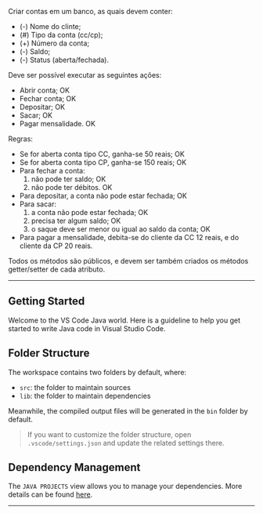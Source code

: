 Criar contas em um banco, as quais devem conter:
- (-) Nome do clinte;
- (#) Tipo da conta (cc/cp);
- (+) Número da conta;
- (-) Saldo;
- (-) Status (aberta/fechada).

Deve ser possível executar as seguintes ações:
- Abrir conta; OK
- Fechar conta; OK 
- Depositar; OK
- Sacar; OK
- Pagar mensalidade. OK

Regras:
- Se for aberta conta tipo CC, ganha-se 50 reais; OK
- Se for aberta conta tipo CP, ganha-se 150 reais; OK
- Para fechar a conta:
    1. não pode ter saldo; OK
    2. não pode ter débitos. OK
- Para depositar, a conta não pode estar fechada; OK
- Para sacar:
    1. a conta não pode estar fechada; OK
    2. precisa ter algum saldo; OK
    3. o saque deve ser menor ou igual ao saldo da conta; OK
- Para pagar a mensalidade, debita-se do cliente da CC 12 reais, e do cliente da CP 20 reais.

Todos os métodos são públicos, e devem ser também criados os métodos getter/setter de cada atributo.

_____________________________________________________________________________________________

## Getting Started

Welcome to the VS Code Java world. Here is a guideline to help you get started to write Java code in Visual Studio Code.

## Folder Structure

The workspace contains two folders by default, where:

- `src`: the folder to maintain sources
- `lib`: the folder to maintain dependencies

Meanwhile, the compiled output files will be generated in the `bin` folder by default.

> If you want to customize the folder structure, open `.vscode/settings.json` and update the related settings there.

## Dependency Management

The `JAVA PROJECTS` view allows you to manage your dependencies. More details can be found [here](https://github.com/microsoft/vscode-java-dependency#manage-dependencies).

_________________________________________________________________________________________

